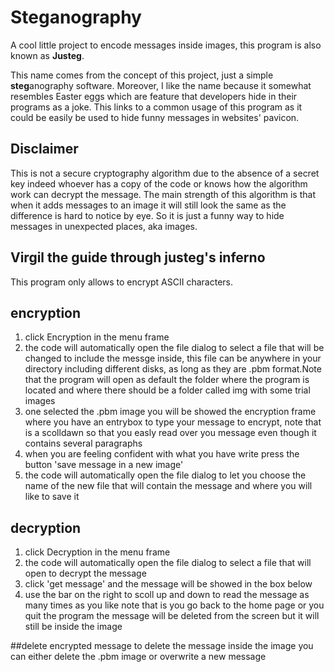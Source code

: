 # Steganography

A cool little project to encode messages inside images, this program is also known as **Justeg**.

This name comes from the concept of this project, just a simple **steg**anography software.
Moreover, I like the name because it somewhat resembles Easter eggs which are feature that 
developers hide in their programs as a joke. This links to a common usage of this program 
as it could be easily be used to hide funny messages in websites' pavicon.

## Disclaimer
This is not a secure cryptography algorithm due to the absence of a secret key indeed 
whoever has a copy of the code or knows how the algorithm work can decrypt the message.
The main strength of this algorithm is that when it adds messages to an image it will
still look the same as the difference is hard to notice by eye.
So it is just a funny way to hide messages in unexpected places, aka images.


## Virgil the guide through justeg's inferno

This program only allows to encrypt ASCII characters.

## encryption
1. click Encryption in the menu frame
2. the code will automatically open the file dialog to select a file that will be
   changed to include the messge inside, this file can be anywhere in your directory 
   including different disks, as long as they are .pbm format.Note that the program 
   will open as default the folder where the program is located and where there 
   should be a folder called img with some trial images
3. one selected the .pbm image you will be showed the encryption frame where you have
   an entrybox to type your message to encrypt, note that is a scolldawn so that you
   easly read over you message even though it contains several paragraphs
4. when you are feeling confident with what you have write press the button 
   'save message in a new image'
5. the code will automatically open the file dialog to let you choose the name of the
   new file that will contain the message and where you will like to save it
 


## decryption
1. click Decryption in the menu frame
2. the code will automatically open the file dialog to select a file that will open 
   to decrypt the message
3. click 'get message' and the message will be showed in the box below
4. use the bar on the right to scoll up and down to read the message as many times as you like
   note that is you go back to the home page or you quit the program the message will be deleted
   from the screen but it will still be inside the image


##delete encrypted message
to delete the message inside the image you can either delete the .pbm image or overwrite a new message

